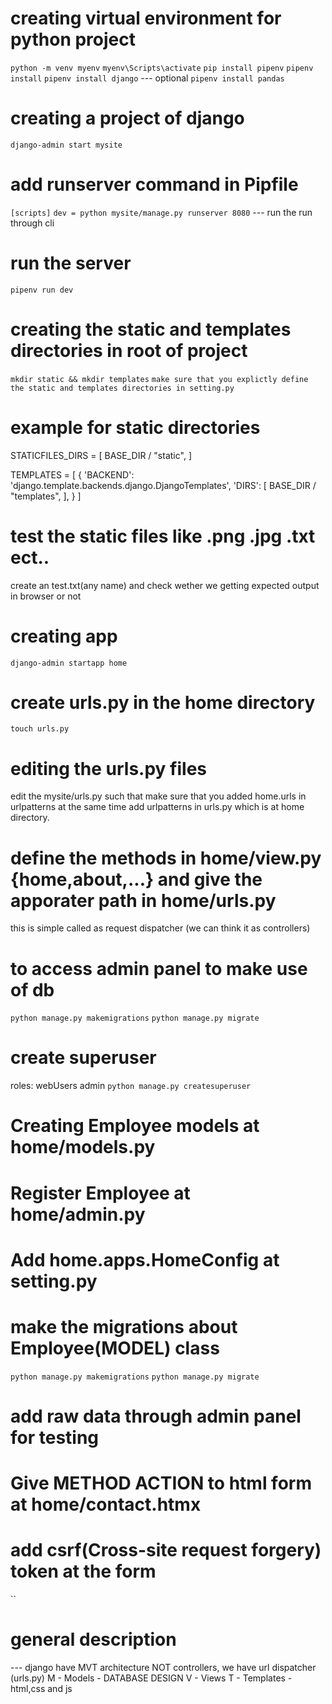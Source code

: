 # creating virtual environment for python project

`python -m venv myenv`
`myenv\Scripts\activate`
`pip install pipenv`
`pipenv install`
`pipenv install django`
--- optional `pipenv install pandas`



# creating a project of django

`django-admin start mysite`
# add runserver command in Pipfile
`[scripts]`
`dev = python mysite/manage.py runserver 8080`
--- run the run through cli

# run the server 
`pipenv run dev`

# creating the static and templates directories in root of project
`mkdir static && mkdir templates`
`make sure that you explictly define the static and templates directories in setting.py`
# example for static directories
STATICFILES_DIRS = [
    BASE_DIR / "static",
]

TEMPLATES = [
    {
        'BACKEND': 'django.template.backends.django.DjangoTemplates',
        'DIRS': [
            BASE_DIR / "templates",
        ],
    }
]

# test the static files like .png .jpg .txt ect..
create an test.txt(any name) and check wether we getting expected output in browser or not



# creating app
`django-admin startapp home`
# create urls.py in the home directory
`touch urls.py`
# editing the urls.py files
edit the mysite/urls.py such that make sure that you added home.urls in urlpatterns
at the same time add urlpatterns in urls.py which is at home directory.

# define the methods in home/view.py {home,about,...} and give the apporater path in home/urls.py
this is simple called as request dispatcher (we can think it as controllers)


# to access admin panel to make use of db
`python manage.py makemigrations`
`python manage.py migrate`


# create superuser
roles:
    webUsers
    admin
`python manage.py createsuperuser`



# Creating Employee models at home/models.py
# Register Employee at home/admin.py
# Add home.apps.HomeConfig at setting.py

# make the migrations about Employee(MODEL) class
`python manage.py makemigrations`
`python manage.py migrate`

# add raw data through admin panel for testing
# Give METHOD ACTION to html form at home/contact.htmx

# add csrf(Cross-site request forgery) token at the form 
``







# general description 

--- django have MVT architecture NOT controllers, we have url dispatcher (urls.py)
    M - Models - DATABASE DESIGN
    V - Views
    T - Templates - html,css and js



